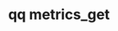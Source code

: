 ---
category: metrics
command: metrics_get
keywords: qq, qq_cli, metrics_get
optional_options: []
permalink: /qq-cli-command-guide/metrics/metrics_get.html
positional_options: []
sidebar: qq_cli_command_reference_sidebar
summary: This section explains how to use the <code>qq metrics_get</code> command.
synopsis: Get all system metrics.
title: qq metrics_get
usage: qq metrics_get [-h]
zendesk_source: qq CLI Command Guide

---